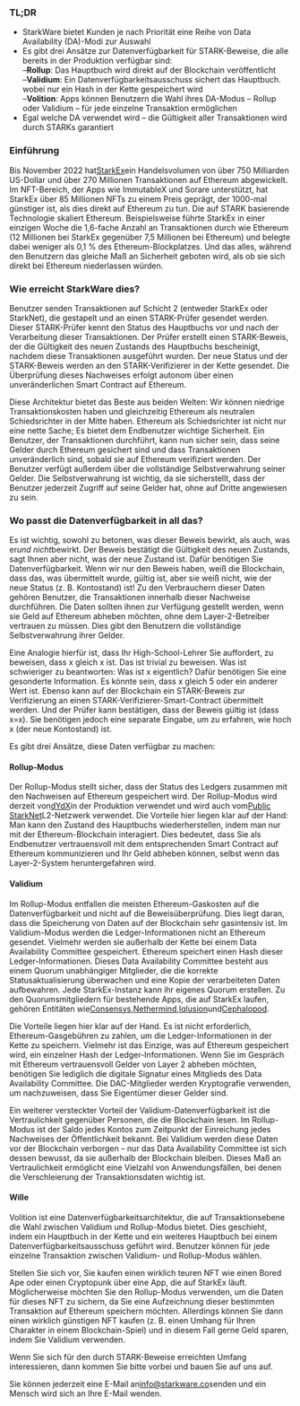 ### TL;DR

* StarkWare bietet Kunden je nach Priorität eine Reihe von Data Availability (DA)-Modi zur Auswahl
* Es gibt drei Ansätze zur Datenverfügbarkeit für STARK-Beweise, die alle bereits in der Produktion verfügbar sind:\
  –**Rollup**: Das Hauptbuch wird direkt auf der Blockchain veröffentlicht\
  –**Validium**: Ein Datenverfügbarkeitsausschuss sichert das Hauptbuch. wobei nur ein Hash in der Kette gespeichert wird\
  –**Volition**: Apps können Benutzern die Wahl ihres DA-Modus – Rollup oder Validium – für jede einzelne Transaktion ermöglichen
* Egal welche DA verwendet wird – die Gültigkeit aller Transaktionen wird durch STARKs garantiert

### Einführung

Bis November 2022 hat[StarkEx](https://starkware.co/starkex/)ein Handelsvolumen von über 750 Milliarden US-Dollar und über 270 Millionen Transaktionen auf Ethereum abgewickelt. Im NFT-Bereich, der Apps wie ImmutableX und Sorare unterstützt, hat StarkEx über 85 Millionen NFTs zu einem Preis geprägt, der 1000-mal günstiger ist, als dies direkt auf Ethereum zu tun. Die auf STARK basierende Technologie skaliert Ethereum. Beispielsweise führte StarkEx in einer einzigen Woche die 1,6-fache Anzahl an Transaktionen durch wie Ethereum (12 Millionen bei StarkEx gegenüber 7,5 Millionen bei Ethereum) und belegte dabei weniger als 0,1 % des Ethereum-Blockplatzes. Und das alles, während den Benutzern das gleiche Maß an Sicherheit geboten wird, als ob sie sich direkt bei Ethereum niederlassen würden.

### Wie erreicht StarkWare dies?

Benutzer senden Transaktionen auf Schicht 2 (entweder StarkEx oder StarkNet), die gestapelt und an einen STARK-Prüfer gesendet werden. Dieser STARK-Prüfer kennt den Status des Hauptbuchs vor und nach der Verarbeitung dieser Transaktionen. Der Prüfer erstellt einen STARK-Beweis, der die Gültigkeit des neuen Zustands des Hauptbuchs bescheinigt, nachdem diese Transaktionen ausgeführt wurden. Der neue Status und der STARK-Beweis werden an den STARK-Verifizierer in der Kette gesendet. Die Überprüfung dieses Nachweises erfolgt autonom über einen unveränderlichen Smart Contract auf Ethereum.

Diese Architektur bietet das Beste aus beiden Welten: Wir können niedrige Transaktionskosten haben und gleichzeitig Ethereum als neutralen Schiedsrichter in der Mitte haben. Ethereum als Schiedsrichter ist nicht nur eine nette Sache; Es bietet dem Endbenutzer wichtige Sicherheit. Ein Benutzer, der Transaktionen durchführt, kann nun sicher sein, dass seine Gelder durch Ethereum gesichert sind und dass Transaktionen unveränderlich sind, sobald sie auf Ethereum verifiziert werden. Der Benutzer verfügt außerdem über die vollständige Selbstverwahrung seiner Gelder. Die Selbstverwahrung ist wichtig, da sie sicherstellt, dass der Benutzer jederzeit Zugriff auf seine Gelder hat, ohne auf Dritte angewiesen zu sein.

### Wo passt die Datenverfügbarkeit in all das?

Es ist wichtig, sowohl zu betonen, was dieser Beweis bewirkt, als auch, was er*und nicht*bewirkt. Der Beweis bestätigt die Gültigkeit des neuen Zustands, sagt Ihnen aber nicht, was der neue Zustand ist. Dafür benötigen Sie Datenverfügbarkeit. Wenn wir nur den Beweis haben, weiß die Blockchain, dass das, was übermittelt wurde, gültig ist, aber sie weiß nicht, wie der neue Status (z. B. Kontostand) ist! Zu den Verbrauchern dieser Daten gehören Benutzer, die Transaktionen innerhalb dieser Nachweise durchführen. Die Daten sollten ihnen zur Verfügung gestellt werden, wenn sie Geld auf Ethereum abheben möchten, ohne dem Layer-2-Betreiber vertrauen zu müssen. Dies gibt den Benutzern die vollständige Selbstverwahrung ihrer Gelder.

Eine Analogie hierfür ist, dass Ihr High-School-Lehrer Sie auffordert, zu beweisen, dass x gleich x ist. Das ist trivial zu beweisen. Was ist schwieriger zu beantworten: Was ist x eigentlich? Dafür benötigen Sie eine gesonderte Information. Es könnte sein, dass x gleich 5 oder ein anderer Wert ist. Ebenso kann auf der Blockchain ein STARK-Beweis zur Verifizierung an einen STARK-Verifizierer-Smart-Contract übermittelt werden. Und der Prüfer kann bestätigen, dass der Beweis gültig ist (dass x=x). Sie benötigen jedoch eine separate Eingabe, um zu erfahren, wie hoch x (der neue Kontostand) ist.

Es gibt drei Ansätze, diese Daten verfügbar zu machen:

#### Rollup-Modus

Der Rollup-Modus stellt sicher, dass der Status des Ledgers zusammen mit den Nachweisen auf Ethereum gespeichert wird. Der Rollup-Modus wird derzeit von[dYdX](https://dydx.exchange/)in der Produktion verwendet und wird auch vom[Public StarkNet](http://starknet.io/)L2-Netzwerk verwendet. Die Vorteile hier liegen klar auf der Hand: Man kann den Zustand des Hauptbuchs wiederherstellen, indem man nur mit der Ethereum-Blockchain interagiert. Dies bedeutet, dass Sie als Endbenutzer vertrauensvoll mit dem entsprechenden Smart Contract auf Ethereum kommunizieren und Ihr Geld abheben können, selbst wenn das Layer-2-System heruntergefahren wird.

#### Validium

Im Rollup-Modus entfallen die meisten Ethereum-Gaskosten auf die Datenverfügbarkeit und nicht auf die Beweisüberprüfung. Dies liegt daran, dass die Speicherung von Daten auf der Blockchain sehr gasintensiv ist. Im Validium-Modus werden die Ledger-Informationen nicht an Ethereum gesendet. Vielmehr werden sie außerhalb der Kette bei einem Data Availability Committee gespeichert. Ethereum speichert einen Hash dieser Ledger-Informationen. Dieses Data Availability Committee besteht aus einem Quorum unabhängiger Mitglieder, die die korrekte Statusaktualisierung überwachen und eine Kopie der verarbeiteten Daten aufbewahren. Jede StarkEx-Instanz kann ihr eigenes Quorum erstellen. Zu den Quorumsmitgliedern für bestehende Apps, die auf StarkEx laufen, gehören Entitäten wie[Consensys](https://consensys.net/),[Nethermind](https://nethermind.io/),[Iqlusion](https://iqlusion.io/)und[Cephalopod](https://cephalopod.equipment/).

Die Vorteile liegen hier klar auf der Hand. Es ist nicht erforderlich, Ethereum-Gasgebühren zu zahlen, um die Ledger-Informationen in der Kette zu speichern. Vielmehr ist das Einzige, was auf Ethereum gespeichert wird, ein einzelner Hash der Ledger-Informationen. Wenn Sie im Gespräch mit Ethereum vertrauensvoll Gelder von Layer 2 abheben möchten, benötigen Sie lediglich die digitale Signatur eines Mitglieds des Data Availability Committee. Die DAC-Mitglieder werden Kryptografie verwenden, um nachzuweisen, dass Sie Eigentümer dieser Gelder sind.

Ein weiterer versteckter Vorteil der Validium-Datenverfügbarkeit ist die Vertraulichkeit gegenüber Personen, die die Blockchain lesen. Im Rollup-Modus ist der Saldo jedes Kontos zum Zeitpunkt der Einreichung jedes Nachweises der Öffentlichkeit bekannt. Bei Validium werden diese Daten vor der Blockchain verborgen – nur das Data Availability Committee ist sich dessen bewusst, da sie außerhalb der Blockchain bleiben. Dieses Maß an Vertraulichkeit ermöglicht eine Vielzahl von Anwendungsfällen, bei denen die Verschleierung der Transaktionsdaten wichtig ist.

#### Wille

Volition ist eine Datenverfügbarkeitsarchitektur, die auf Transaktionsebene die Wahl zwischen Validium und Rollup-Modus bietet. Dies geschieht, indem ein Hauptbuch in der Kette und ein weiteres Hauptbuch bei einem Datenverfügbarkeitsausschuss geführt wird. Benutzer können für jede einzelne Transaktion zwischen Validium- und Rollup-Modus wählen.

Stellen Sie sich vor, Sie kaufen einen wirklich teuren NFT wie einen Bored Ape oder einen Cryptopunk über eine App, die auf StarkEx läuft. Möglicherweise möchten Sie den Rollup-Modus verwenden, um die Daten für dieses NFT zu sichern, da Sie eine Aufzeichnung dieser bestimmten Transaktion auf Ethereum speichern möchten. Allerdings können Sie dann einen wirklich günstigen NFT kaufen (z. B. einen Umhang für Ihren Charakter in einem Blockchain-Spiel) und in diesem Fall gerne Geld sparen, indem Sie Validium verwenden.

Wenn Sie sich für den durch STARK-Beweise erreichten Umfang interessieren, dann kommen Sie bitte vorbei und bauen Sie auf uns auf.



Sie können jederzeit eine E-Mail an[info@starkware.co](mailto:info@starkware.co)senden und ein Mensch wird sich an Ihre E-Mail wenden.